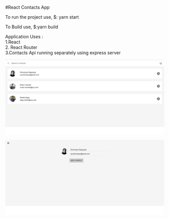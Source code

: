 #React Contacts App

To run the project use, 
$: yarn start


To Build use,
$:yarn build

Application Uses :
<br>
1.React
<br>2. React Router
<br>3.Contacts Api running separately using express server

![picture](/public/list.png)


![picture](/public/form.png)


